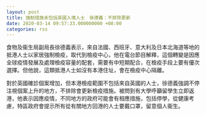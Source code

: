 ```yaml
---
layout: post
title: 強制措施未包括英國入境人士　徐德義：不排除更新
date: 2020-03-14 09:57:33.000000000 +08:00
categories: rss
---
```


食物及衞生局副局長徐德義表示，來自法國、西班牙、意大利及日本北海道等地的抵港人士以家居強制檢疫，取代到檢疫中心，他在電台節目解釋，這個轉變是因應全球疫情發展及處理檢疫容量的配套，需要有中短期配合，在檢疫手段上要有優次選擇。但他說，這類抵港人士如沒有本港住址，會在檢疫中心隔離。

對於英國確診個案增加，但本港檢疫範圍不包括來自英國的人士，徐德義強調不停注視個案上升的地方，不排除會更新檢疫措施。被問到有大學呼籲留學生立即返港，他表示因應疫情，不同地方的政府可能會有相應措施，包括停學，從健康考慮，特區政府會提示所有從有關地方回港的人士要戴口罩，留意個人衞生。
